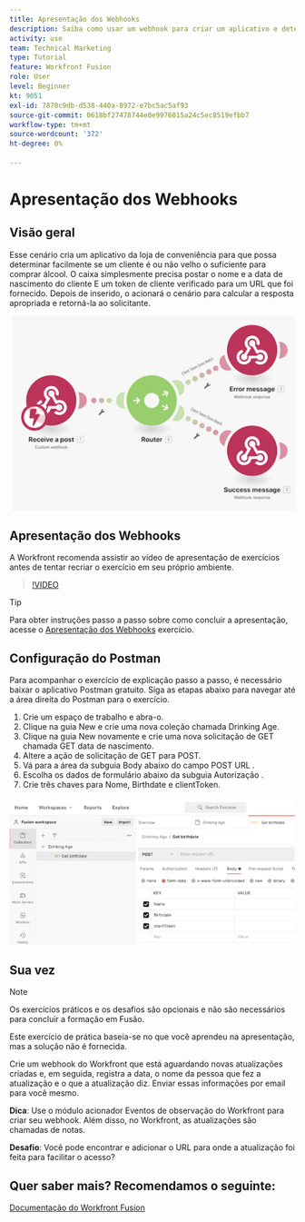 ```yaml
---
title: Apresentação dos Webhooks
description: Saiba como usar um webhook para criar um aplicativo e determinar se um cliente é ou não velho o suficiente para comprar álcool, tudo em [!DNL Adobe Workfront Fusion].
activity: use
team: Technical Marketing
type: Tutorial
feature: Workfront Fusion
role: User
level: Beginner
kt: 9051
exl-id: 7870c9db-d538-440a-8972-e7bc5ac5af93
source-git-commit: 0618bf27478744e0e9976015a24c5ec8519efbb7
workflow-type: tm+mt
source-wordcount: '372'
ht-degree: 0%

---
```


# Apresentação dos Webhooks

## Visão geral

Esse cenário cria um aplicativo da loja de conveniência para que possa determinar facilmente se um cliente é ou não velho o suficiente para comprar álcool. O caixa simplesmente precisa postar o nome e a data de nascimento do cliente E um token de cliente verificado para um URL que foi fornecido. Depois de inserido, o acionará o cenário para calcular a resposta apropriada e retorná-la ao solicitante.

![Uma imagem usando o módulo switch](assets/beyond-basic-modules-5.png)

## Apresentação dos Webhooks

A Workfront recomenda assistir ao vídeo de apresentação de exercícios antes de tentar recriar o exercício em seu próprio ambiente.

>[!VIDEO](https://video.tv.adobe.com/v/335292/?quality=12)

>[!TIP]
>
>Para obter instruções passo a passo sobre como concluir a apresentação, acesse o [Apresentação dos Webhooks](https://experienceleague.adobe.com/docs/workfront-learn/tutorials-workfront/fusion/exercises/webhooks.html?lang=en) exercício.

## Configuração do Postman

Para acompanhar o exercício de explicação passo a passo, é necessário baixar o aplicativo Postman gratuito. Siga as etapas abaixo para navegar até a área direita do Postman para o exercício.

1. Crie um espaço de trabalho e abra-o.
1. Clique na guia New e crie uma nova coleção chamada Drinking Age.
1. Clique na guia New novamente e crie uma nova solicitação de GET chamada GET data de nascimento.
1. Altere a ação de solicitação de GET para POST.
1. Vá para a área da subguia Body abaixo do campo POST URL .
1. Escolha os dados de formulário abaixo da subguia Autorização .
1. Crie três chaves para Nome, Birthdate e clientToken.

![Uma imagem usando o módulo switch](assets/beyond-basic-modules-6.png)

## Sua vez

>[!NOTE]
>
>Os exercícios práticos e os desafios são opcionais e não são necessários para concluir a formação em Fusão.

Este exercício de prática baseia-se no que você aprendeu na apresentação, mas a solução não é fornecida.

Crie um webhook do Workfront que está aguardando novas atualizações criadas e, em seguida, registra a data, o nome da pessoa que fez a atualização e o que a atualização diz. Enviar essas informações por email para você mesmo.

**Dica**: Use o módulo acionador Eventos de observação do Workfront para criar seu webhook. Além disso, no Workfront, as atualizações são chamadas de notas.

**Desafio**: Você pode encontrar e adicionar o URL para onde a atualização foi feita para facilitar o acesso?


## Quer saber mais? Recomendamos o seguinte:

[Documentação do Workfront Fusion](https://experienceleague.adobe.com/docs/workfront/using/adobe-workfront-fusion/workfront-fusion-2.html?lang=en)
